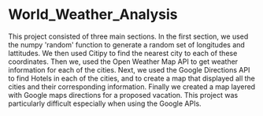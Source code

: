 # World_Weather_Analysis
This project consisted of three main sections. In the first section, we used the numpy 'random' function to generate a random set of longitudes and lattitudes. We then used Citipy to find the nearest city to each of these coordinates. Then we, used the Open Weather Map API to get weather information for each of the cities. Next, we used the Google Directions API to find Hotels in each of the cities, and to create a map that displayed all the cities and their corresponding information. Finally we created a map layered with Google maps directions for a proposed vacation.
This project was particularly difficult especially when using the Google APIs.
